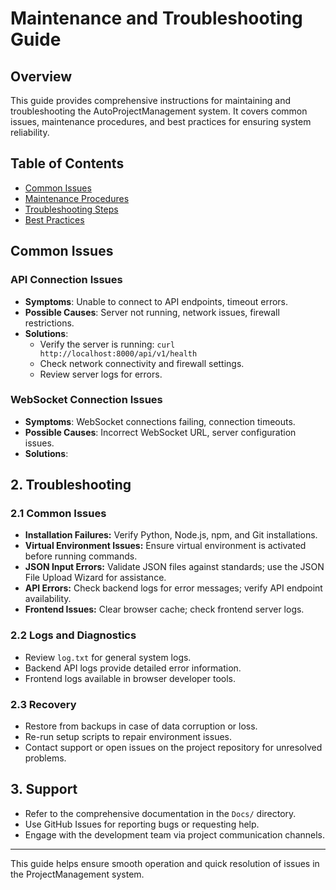 # Maintenance and Troubleshooting Guide

## Overview
This guide provides comprehensive instructions for maintaining and troubleshooting the AutoProjectManagement system. It covers common issues, maintenance procedures, and best practices for ensuring system reliability.

## Table of Contents
- [Common Issues](#common-issues)
- [Maintenance Procedures](#maintenance-procedures)
- [Troubleshooting Steps](#troubleshooting-steps)
- [Best Practices](#best-practices)

## Common Issues

### API Connection Issues
- **Symptoms**: Unable to connect to API endpoints, timeout errors.
- **Possible Causes**: Server not running, network issues, firewall restrictions.
- **Solutions**: 
  - Verify the server is running: `curl http://localhost:8000/api/v1/health`
  - Check network connectivity and firewall settings.
  - Review server logs for errors.

### WebSocket Connection Issues
- **Symptoms**: WebSocket connections failing, connection timeouts.
- **Possible Causes**: Incorrect WebSocket URL, server configuration issues.
- **Solutions**:

## 2. Troubleshooting

### 2.1 Common Issues

- **Installation Failures:** Verify Python, Node.js, npm, and Git installations.
- **Virtual Environment Issues:** Ensure virtual environment is activated before running commands.
- **JSON Input Errors:** Validate JSON files against standards; use the JSON File Upload Wizard for assistance.
- **API Errors:** Check backend logs for error messages; verify API endpoint availability.
- **Frontend Issues:** Clear browser cache; check frontend server logs.

### 2.2 Logs and Diagnostics

- Review `log.txt` for general system logs.
- Backend API logs provide detailed error information.
- Frontend logs available in browser developer tools.

### 2.3 Recovery

- Restore from backups in case of data corruption or loss.
- Re-run setup scripts to repair environment issues.
- Contact support or open issues on the project repository for unresolved problems.

## 3. Support

- Refer to the comprehensive documentation in the `Docs/` directory.
- Use GitHub Issues for reporting bugs or requesting help.
- Engage with the development team via project communication channels.

---

This guide helps ensure smooth operation and quick resolution of issues in the ProjectManagement system.
